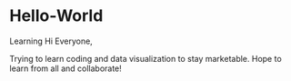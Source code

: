 # Hello-World
Learning 
Hi Everyone,

Trying to learn coding and data visualization to stay marketable.  Hope to learn from all and collaborate!

